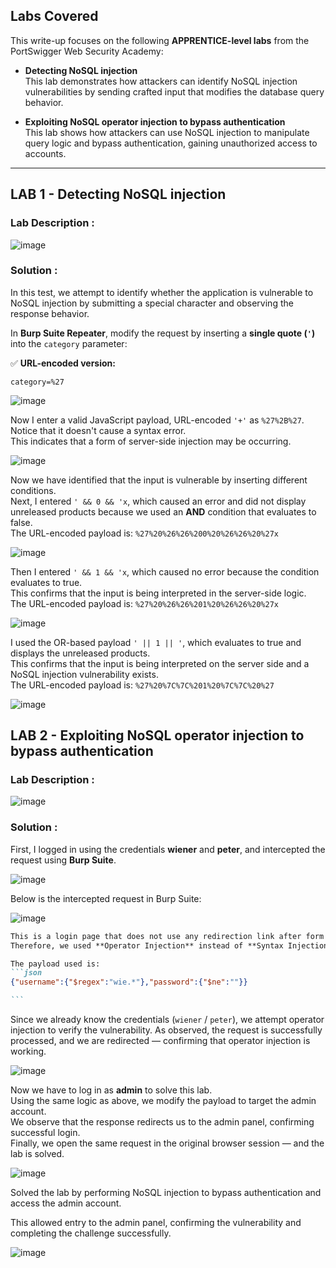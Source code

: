 ## Labs Covered

This write-up focuses on the following **APPRENTICE-level labs** from the PortSwigger Web Security Academy:

- **Detecting NoSQL injection**  
  This lab demonstrates how attackers can identify NoSQL injection vulnerabilities by sending crafted input that modifies the database query behavior.

- **Exploiting NoSQL operator injection to bypass authentication**  
  This lab shows how attackers can use NoSQL injection to manipulate query logic and bypass authentication, gaining unauthorized access to accounts.

---

## LAB 1 - Detecting NoSQL injection

### Lab Description :

![image](https://github.com/user-attachments/assets/73ae0211-8927-4980-a775-010e8d49529f)


### Solution :

In this test, we attempt to identify whether the application is vulnerable to NoSQL injection by submitting a special character and observing the response behavior.



In **Burp Suite Repeater**, modify the request by inserting a **single quote (`'`)** into the `category` parameter:

✅ **URL-encoded version:**

```
category=%27
````
![image](https://github.com/user-attachments/assets/44658c64-807d-4cea-b3e5-6dab8856183f)


Now I enter a valid JavaScript payload, URL-encoded `'+'` as `%27%2B%27`. Notice that it doesn't cause a syntax error.  
This indicates that a form of server-side injection may be occurring.

![image](https://github.com/user-attachments/assets/4357749d-b241-40da-b1ef-8acfe29175bb)


Now we have identified that the input is vulnerable by inserting different conditions.  
Next, I entered `' && 0 && 'x`, which caused an error and did not display unreleased products because we used an **AND** condition that evaluates to false.  
The URL-encoded payload is: `%27%20%26%26%200%20%26%26%20%27x`

![image](https://github.com/user-attachments/assets/0825c4ed-e3f6-43dc-8d7c-219055d71735)


Then I entered `' && 1 && 'x`, which caused no error because the condition evaluates to true.  
This confirms that the input is being interpreted in the server-side logic.  
The URL-encoded payload is: `%27%20%26%26%201%20%26%26%20%27x`

![image](https://github.com/user-attachments/assets/800bcd10-0292-46dd-8d06-4887fb81c4bf)


I used the OR-based payload `' || 1 || '`, which evaluates to true and displays the unreleased products.  
This confirms that the input is being interpreted on the server side and a NoSQL injection vulnerability exists.  
The URL-encoded payload is: `%27%20%7C%7C%201%20%7C%7C%20%27`

![image](https://github.com/user-attachments/assets/a5f7150d-69b8-4b1d-a3a4-0f064539580f)


## LAB 2 - Exploiting NoSQL operator injection to bypass authentication

### Lab Description :

![image](https://github.com/user-attachments/assets/0dbd316e-7640-4483-9dc6-a5a06d4fb2f7)


### Solution :

First, I logged in using the credentials **wiener** and **peter**, and intercepted the request using **Burp Suite**.

![image](https://github.com/user-attachments/assets/8694fcee-4497-437b-8257-163365e91e07)

Below is the intercepted request in Burp Suite:

![image](https://github.com/user-attachments/assets/59b20d4d-39de-4e7a-a93b-c27bcbcfa655)

````markdown
This is a login page that does not use any redirection link after form submission.  
Therefore, we used **Operator Injection** instead of **Syntax Injection**.

The payload used is:  
```json
{"username":{"$regex":"wie.*"},"password":{"$ne":""}}

```
````

Since we already know the credentials (`wiener` / `peter`), we attempt operator injection to verify the vulnerability.
As observed, the request is successfully processed, and we are redirected — confirming that operator injection is working.

![image](https://github.com/user-attachments/assets/b4ded506-3bab-4e37-9945-fd1c9eba05a0)

Now we have to log in as **admin** to solve this lab.  
Using the same logic as above, we modify the payload to target the admin account.  
We observe that the response redirects us to the admin panel, confirming successful login.  
Finally, we open the same request in the original browser session — and the lab is solved.

![image](https://github.com/user-attachments/assets/396cd115-7c24-4fba-ba1d-34c4e3b6176b)

Solved the lab by performing NoSQL injection to bypass authentication and access the admin account.  

This allowed entry to the admin panel, confirming the vulnerability and completing the challenge successfully.


![image](https://github.com/user-attachments/assets/fe5fecf9-4048-4619-b461-2586fdeba400)



